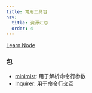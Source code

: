 ```yaml
---
title: 常用工具包
nav:
  title: 资源汇总
  order: 4
---
```


[Learn Node](https://nodejs.dev/)

### 包

- [minimist](https://github.com/substack/minimist): 用于解析命令行参数
- [Inquirer](https://github.com/SBoudrias/Inquirer.js#readme): 用于命令行交互
